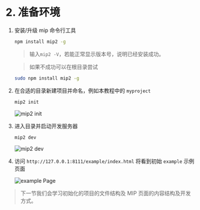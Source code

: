 # 2. 准备环境

1. 安装/升级 mip 命令行工具

    ```bash
    npm install mip2 -g
    ```

    > 输入`mip2 -V`，若能正常显示版本号，说明已经安装成功。

    > 如果不成功可以在根目录尝试

    ```bash
    sudo npm install mip2 -g
    ```

2. 在合适的目录新建项目并命名，例如本教程中的 `myproject`

    ```bash
    mip2 init
    ```
    ![mip2 init](https://gss0.baidu.com/9rkZbzqaKgQUohGko9WTAnF6hhy/assets/mip/codelab/mip-init0.jpg)


3. 进入目录并启动开发服务器

    ```bash
    mip2 dev
    ```
    ![mip2 dev](https://gss0.baidu.com/9rkZbzqaKgQUohGko9WTAnF6hhy/assets/mip/codelab/mip-dev0.jpg)

4. 访问 `http://127.0.0.1:8111/example/index.html` 将看到初始 `example` 示例页面

    ![example Page](https://gss0.baidu.com/9rkZbzqaKgQUohGko9WTAnF6hhy/assets/mip/codelab/home-init.png)

> 下一节我们会学习初始化的项目的文件结构及 MIP 页面的内容结构及开发方式。
